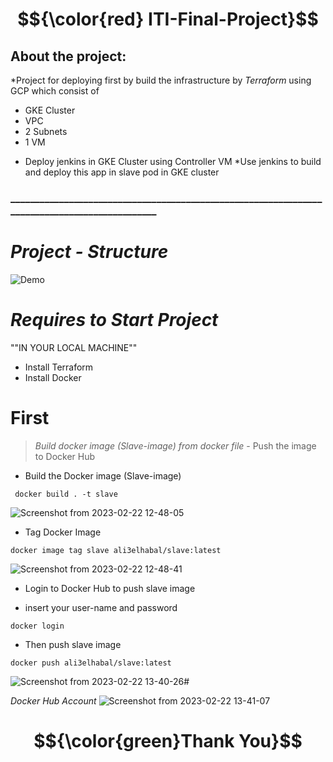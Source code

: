 # $${\color{red} ITI-Final-Project}$$
## About the project:
*Project for deploying  first by build the infrastructure by *Terraform* using GCP which consist of
- GKE Cluster
- VPC
- 2 Subnets 
- 1 VM
* Deploy jenkins in GKE Cluster using Controller VM 
*Use jenkins to build and deploy this app in slave pod in GKE cluster 

###                ______________________________________________________________________________________________

# *Project - Structure*

![Demo](https://user-images.githubusercontent.com/118537759/220793624-86bbcd94-6980-4246-94af-476424471fbe.jpg)


# *Requires to Start Project*

""IN YOUR LOCAL MACHINE""
- Install Terraform
- Install Docker

# First
>*Build docker image (Slave-image) from docker file*  - Push the image to Docker Hub


* Build the Docker image  (Slave-image)
```
 docker build . -t slave
```
![Screenshot from 2023-02-22 12-48-05](https://user-images.githubusercontent.com/118537759/220793716-e76b0a28-c3fe-42bc-95c9-aa1f1a1b4848.png)
* Tag Docker Image 
```
docker image tag slave ali3elhabal/slave:latest
```
![Screenshot from 2023-02-22 12-48-41](https://user-images.githubusercontent.com/118537759/220793753-d68acc67-8d47-4f4c-bc4c-08fe3d6e784f.png)
* Login to Docker Hub to push slave image 
- insert your user-name and password
```
docker login
```
* Then push slave image
```
docker push ali3elhabal/slave:latest
```
![Screenshot from 2023-02-22 13-40-26](https://user-images.githubusercontent.com/118537759/220793779-546f8de8-af43-42d4-bd79-477581f57209.png)#

*Docker Hub Account*
![Screenshot from 2023-02-22 13-41-07](https://user-images.githubusercontent.com/118537759/220793790-69ba465b-779e-4178-a1f6-f7960ebc2e2c.png)

# $${\color{green}Thank You}$$


